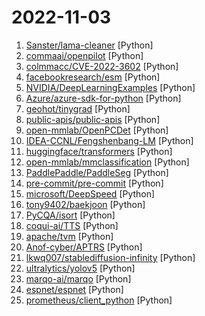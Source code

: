 # 2022-11-03

1. [Sanster/lama-cleaner](https://github.com/Sanster/lama-cleaner "Image inpainting tool powered by SOTA AI Model") [Python]
2. [commaai/openpilot](https://github.com/commaai/openpilot "openpilot is an open source driver assistance system. openpilot performs the functions of Automated Lane Centering and Adaptive Cruise Control for over 200 supported car makes and models.") [Python]
3. [colmmacc/CVE-2022-3602](https://github.com/colmmacc/CVE-2022-3602 "") [Python]
4. [facebookresearch/esm](https://github.com/facebookresearch/esm "Evolutionary Scale Modeling (esm): Pretrained language models for proteins") [Python]
5. [NVIDIA/DeepLearningExamples](https://github.com/NVIDIA/DeepLearningExamples "Deep Learning Examples") [Python]
6. [Azure/azure-sdk-for-python](https://github.com/Azure/azure-sdk-for-python "This repository is for active development of the Azure SDK for Python. For consumers of the SDK we recommend visiting our public developer docs at https://docs.microsoft.com/python/azure/ or our versioned developer docs at https://azure.github.io/azure-sdk-for-python.") [Python]
7. [geohot/tinygrad](https://github.com/geohot/tinygrad "You like pytorch? You like micrograd? You love tinygrad! ❤️") [Python]
8. [public-apis/public-apis](https://github.com/public-apis/public-apis "A collective list of free APIs") [Python]
9. [open-mmlab/OpenPCDet](https://github.com/open-mmlab/OpenPCDet "OpenPCDet Toolbox for LiDAR-based 3D Object Detection.") [Python]
10. [IDEA-CCNL/Fengshenbang-LM](https://github.com/IDEA-CCNL/Fengshenbang-LM "Fengshenbang-LM(封神榜大模型)是IDEA研究院认知计算与自然语言研究中心主导的大模型开源体系，成为中文认知智能的基础设施。") [Python]
11. [huggingface/transformers](https://github.com/huggingface/transformers "🤗 Transformers: State-of-the-art Machine Learning for Pytorch, TensorFlow, and JAX.") [Python]
12. [open-mmlab/mmclassification](https://github.com/open-mmlab/mmclassification "OpenMMLab Image Classification Toolbox and Benchmark") [Python]
13. [PaddlePaddle/PaddleSeg](https://github.com/PaddlePaddle/PaddleSeg "Easy-to-use image segmentation library with awesome pre-trained model zoo, supporting wide-range of practical tasks in Semantic Segmentation, Interactive Segmentation, Panoptic Segmentation, Image Matting, 3D Segmentation, etc.") [Python]
14. [pre-commit/pre-commit](https://github.com/pre-commit/pre-commit "A framework for managing and maintaining multi-language pre-commit hooks.") [Python]
15. [microsoft/DeepSpeed](https://github.com/microsoft/DeepSpeed "DeepSpeed is a deep learning optimization library that makes distributed training and inference easy, efficient, and effective.") [Python]
16. [tony9402/baekjoon](https://github.com/tony9402/baekjoon "코딩테스트 대비 문제집(Baekjoon Online Judge)") [Python]
17. [PyCQA/isort](https://github.com/PyCQA/isort "A Python utility / library to sort imports.") [Python]
18. [coqui-ai/TTS](https://github.com/coqui-ai/TTS "🐸💬 - a deep learning toolkit for Text-to-Speech, battle-tested in research and production") [Python]
19. [apache/tvm](https://github.com/apache/tvm "Open deep learning compiler stack for cpu, gpu and specialized accelerators") [Python]
20. [Anof-cyber/APTRS](https://github.com/Anof-cyber/APTRS "Automated Penetration Testing Reporting System") [Python]
21. [lkwq007/stablediffusion-infinity](https://github.com/lkwq007/stablediffusion-infinity "Outpainting with Stable Diffusion on an infinite canvas") [Python]
22. [ultralytics/yolov5](https://github.com/ultralytics/yolov5 "YOLOv5 🚀 in PyTorch > ONNX > CoreML > TFLite") [Python]
23. [marqo-ai/marqo](https://github.com/marqo-ai/marqo "Tensor search for humans.") [Python]
24. [espnet/espnet](https://github.com/espnet/espnet "End-to-End Speech Processing Toolkit") [Python]
25. [prometheus/client_python](https://github.com/prometheus/client_python "Prometheus instrumentation library for Python applications") [Python]

